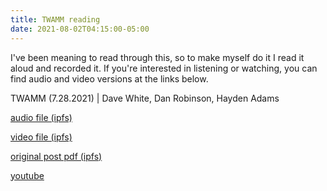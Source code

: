 ```yaml
---
title: TWAMM reading
date: 2021-08-02T04:15:00-05:00
---
```


I've been meaning to read through this, so to make myself do it I read it aloud and recorded it. If you're interested in listening or watching, you can find audio and video versions at the links below.

TWAMM (7.28.2021) | Dave White, Dan Robinson, Hayden Adams

[audio file (ipfs)](https://cloudflare-ipfs.com/ipfs/QmSWg4qVwva4wRBaR6F11oXj69u5AAL9bmdQBeKDkfC6NB 'TWAMM')

[video file (ipfs)](https://cloudflare-ipfs.com/ipfs/QmYEwseH3BZMrDLs6MLmCmkbvTgUcTtMMHJPriQgeL3q49 'TWAMM')

[original post pdf (ipfs)](https://cloudflare-ipfs.com/ipfs/QmPnwKNL5NHhW1QfZYU8JcA1k9SDxxeHU4r1ZNeU3WbZ8e 'TWAMM')

[youtube](https://www.youtube.com/watch?v=miCP-Qt4WII)
